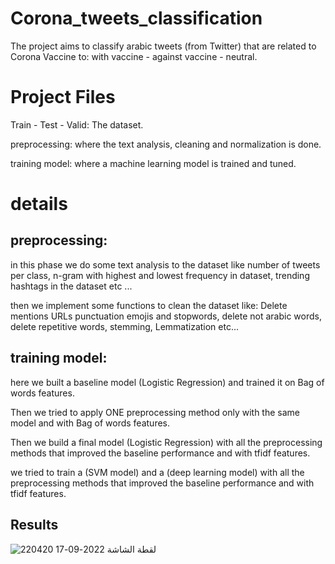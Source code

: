 # Corona_tweets_classification

The project aims to classify arabic tweets (from Twitter) that are related to Corona Vaccine to: with vaccine - against vaccine - neutral.

# Project Files

Train - Test - Valid: The dataset.

preprocessing: where the text analysis, cleaning and normalization is done.

training model: where a machine learning model is trained and tuned.

# details

## preprocessing: 

in this phase we do some text analysis to the dataset like number of tweets per class, n-gram with highest and lowest frequency in dataset, trending hashtags in the dataset etc ...

then we implement some functions to clean the dataset like: Delete mentions URLs punctuation emojis and stopwords, delete not arabic words, delete repetitive words, stemming, Lemmatization etc...

## training model:

here we built a baseline model (Logistic Regression) and trained it on Bag of words features.

Then we tried to apply ONE preprocessing method only with the same model and with Bag of words features.

Then we build a final model (Logistic Regression) with all the preprocessing methods that improved the baseline performance and with tfidf features.

we tried to train a (SVM model) and a (deep learning model) with all the preprocessing methods that improved the baseline performance and with tfidf features.

## Results

![لقطة الشاشة 2022-09-17 220420](https://user-images.githubusercontent.com/92798033/190872644-31e85b66-f939-480f-b5a4-6c1ce4ceef60.png)

